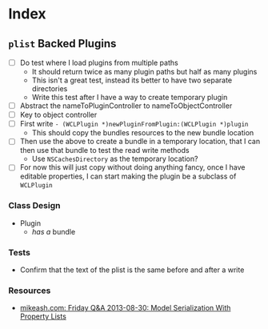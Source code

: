 # Index

## `plist` Backed Plugins

* [ ] Do test where I load plugins from multiple paths
	* It should return twice as many plugin paths but half as many plugins
	* This isn't a great test, instead its better to have two separate directories
	* Write this test after I have a way to create temporary plugin
* [ ] Abstract the nameToPluginController to nameToObjectController
* [ ] Key to object controller
* [ ] First write `- (WCLPlugin *)newPluginFromPlugin:(WCLPlugin *)plugin`
	* This should copy the bundles resources to the new bundle location
* [ ] Then use the above to create a bundle in a temporary location, that I can then use that bundle to test the read write methods
	* Use `NSCachesDirectory` as the temporary location?
* [ ] For now this will just copy without doing anything fancy, once I have editable properties, I can start making the plugin be a subclass of `WCLPlugin`

### Class Design

* Plugin
	* *has a* bundle

### Tests

- Confirm that the text of the plist is the same before and after a write

### Resources

* [mikeash.com: Friday Q&A 2013-08-30: Model Serialization With Property Lists](https://www.mikeash.com/pyblog/friday-qa-2013-08-30-model-serialization-with-property-lists.html)
